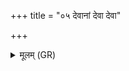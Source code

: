 +++
title = "०५ देवानां देवा देवा"

+++
<details><summary>मूलम् (GR)</summary>

देवानां देवा देवा देवेष्व् अधिदेवाः परा क्रमध्वम् ।  
प्रथमा द्वितीयेषु द्वितीयास् तृतीयेषु ॥
</details>